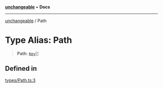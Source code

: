 [**unchangeable**](../README.md) • **Docs**

***

[unchangeable](../README.md) / Path

# Type Alias: Path

> **Path**: [`Key`](Key.md)[]

## Defined in

[types/Path.ts:3](https://github.com/nevoland/unchangeable/blob/7e2e0733662cd884e038e5bf65b215f911ac6852/lib/types/Path.ts#L3)
